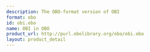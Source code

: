 ```yaml
---
description: The OBO-format version of OBI
format: obo
id: obi.obo
name: OBI in OBO
product_url: http://purl.obolibrary.org/obo/obi.obo
layout: product_detail
---
```

